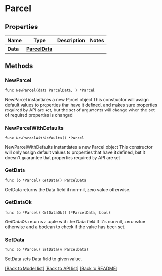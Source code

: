 # Parcel

## Properties

Name | Type | Description | Notes
------------ | ------------- | ------------- | -------------
**Data** | [**ParcelData**](ParcelData.md) |  | 

## Methods

### NewParcel

`func NewParcel(data ParcelData, ) *Parcel`

NewParcel instantiates a new Parcel object
This constructor will assign default values to properties that have it defined,
and makes sure properties required by API are set, but the set of arguments
will change when the set of required properties is changed

### NewParcelWithDefaults

`func NewParcelWithDefaults() *Parcel`

NewParcelWithDefaults instantiates a new Parcel object
This constructor will only assign default values to properties that have it defined,
but it doesn't guarantee that properties required by API are set

### GetData

`func (o *Parcel) GetData() ParcelData`

GetData returns the Data field if non-nil, zero value otherwise.

### GetDataOk

`func (o *Parcel) GetDataOk() (*ParcelData, bool)`

GetDataOk returns a tuple with the Data field if it's non-nil, zero value otherwise
and a boolean to check if the value has been set.

### SetData

`func (o *Parcel) SetData(v ParcelData)`

SetData sets Data field to given value.



[[Back to Model list]](../README.md#documentation-for-models) [[Back to API list]](../README.md#documentation-for-api-endpoints) [[Back to README]](../README.md)


